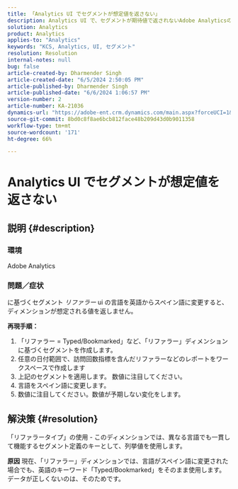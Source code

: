 ```yaml
---
title: 「Analytics UI でセグメントが想定値を返さない」
description: Analytics UI で、セグメントが期待値で返されないAdobe Analyticsの問題を解決する方法を説明します。 \"リファラータイプ\"を使用します。
solution: Analytics
product: Analytics
applies-to: "Analytics"
keywords: "KCS, Analytics, UI, セグメント"
resolution: Resolution
internal-notes: null
bug: false
article-created-by: Dharmender Singh
article-created-date: "6/5/2024 2:50:05 PM"
article-published-by: Dharmender Singh
article-published-date: "6/6/2024 1:06:57 PM"
version-number: 2
article-number: KA-21036
dynamics-url: "https://adobe-ent.crm.dynamics.com/main.aspx?forceUCI=1&pagetype=entityrecord&etn=knowledgearticle&id=e882ece1-4a23-ef11-840a-6045bd08369f"
source-git-commit: 8bd0c8f8ae6bcb812face48b209d43d0b9011358
workflow-type: tm+mt
source-wordcount: '171'
ht-degree: 66%

---
```


# Analytics UI でセグメントが想定値を返さない

## 説明 {#description}


### <b>環境</b>

Adobe Analytics



### <b>問題／症状</b>

に基づくセグメント *リファラー* ui の言語を英語からスペイン語に変更すると、ディメンションが想定される値を返しません。



<b>再現手順：</b>

1. 「リファラー = Typed/Bookmarked」など、「リファラー」ディメンションに基づくセグメントを作成します。
2. 任意の日付範囲で、訪問回数指標を含んだリファラーなどのレポートをワークスペースで作成します
3. 上記のセグメントを適用します。 数値に注目してください。
4. 言語をスペイン語に変更します。
5. 数値に注目してください。数値が予期しない変化をします。



## 解決策 {#resolution}


「リファラータイプ」の使用 - このディメンションでは、異なる言語でも一貫して機能するセグメント定義のキーとして、列挙値を使用します。


<b>原因</b>
現在、「リファラー」ディメンションでは、言語がスペイン語に変更された場合でも、英語のキーワード「Typed/Bookmarked」をそのまま使用します。 データが正しくないのは、そのためです。
